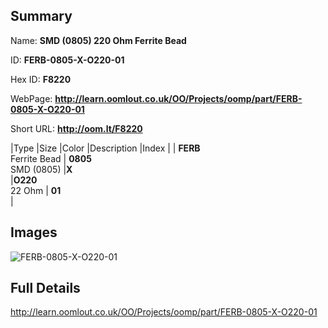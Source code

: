 

## Summary
 
Name: __SMD (0805) 220 Ohm Ferrite Bead__

ID: __FERB-0805-X-O220-01__

Hex ID: __F8220__

WebPage: __http://learn.oomlout.co.uk/OO/Projects/oomp/part/FERB-0805-X-O220-01__

Short URL: __http://oom.lt/F8220__


|Type   |Size   |Color   |Description   |Index   |
| __FERB__ <br>Ferrite Bead  | __0805__<br>SMD (0805)   |__X__<br>    |__O220__<br>22 Ohm    | __01__<br>  |


## Images
![FERB-0805-X-O220-01](http://oomlout.com/oomp-gen/parts/FERB-0805-X-O220-01/FERB-0805-X-O220-01_420.jpg)

## Full Details

 http://learn.oomlout.co.uk/OO/Projects/oomp/part/FERB-0805-X-O220-01

